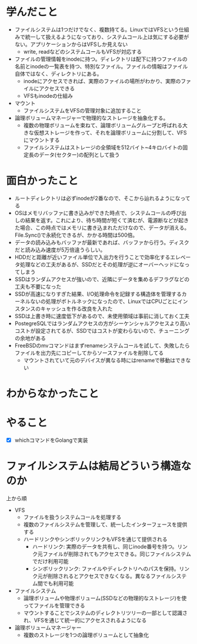 # 学んだこと
- ファイルシステムは1つだけでなく、複数持てる。LinuxではVFSという仕組みで統一して扱えるようになっており、システムコール上は気にする必要がない。アプリケーションからはVFSしか見えない
  - write, readなどのシステムコールもVFSが対応する
- ファイルの管理情報をinodeに持つ。ディレクトリは配下に持つファイルの名前とinodeの一覧表を持つ、特別なファイル。ファイルの情報はファイル自体ではなく、ディレクトリにある。
  - inodeにアクセスできれば、実際のファイルの場所がわかり、実際のファイルにアクセスできる
  - VFSもinodeの仕組み
- マウント
  - ファイルシステムをVFSの管理対象に追加すること
- 論理ボリュームマネージャーで物理的なストレージを抽象化する。
  - 複数の物理ボリュームを束ねて、論理ボリュームグループと呼ばれる大きな仮想ストレージを作って、それを論理ボリュームに分割して、VFSにマウントする
  - ファイルシステムはストレージの全領域を512バイト~4キロバイトの固定長のデータ(セクター)の配列として扱う

# 面白かったこと
- ルートディレクトリは必ずinodeが2番なので、そこから辿れるようになってる
- OSはメモリバッファに書き込みができた時点で、システムコールの呼び出しの結果を返す。これにより、待ち時間が短くて済むが、電源断などが起きた場合、この時点ではメモリに書き込まれただけなので、データが消える。File.Sync()で永続化できるが、かかる時間は500倍。
- データの読み込みもバッファが最新であれば、バッファから行う。ディスクだと読み込み速度が5万倍違うらしい。
- HDDだと距離が近いファイル単位で入出力を行うことで効率化するエレベータ処理などの工夫があるが、SSDだとその処理が逆にオーバーヘッドになってしまう
- SSDはランダムアクセスが強いので、近隣にデータを集めるデフラグなどの工夫も不要になった
- SSDが高速になりすぎた結果、I/O処理命令を記録する構造体を管理するカーネルないの処理がボトルネックになったので、LinuxではCPUごとにインスタンスのキャッシュを作る改良を入れた
- SSDは上書き時に速度低下があるので、未使用領域は事前に消しておく工夫
- PostegreSQLではランダムアクセスの方がシーケンシャルアクセスより高いコストが設定されてるが、SSDではコストが変わらないので、チューニングの余地がある
- FreeBSDのmvコマンドはまずrenameシステムコールを試して、失敗したらファイルを出力先にコピーしてからソースファイルを削除してる
  - マウントされていて元のデバイスが異なる時にはrenameで移動はできない

# わからなかったこと

# やること
- [x] whichコマンドをGolangで実装

# ファイルシステムは結局どういう構造なのか
上から順
- VFS
  - ファイルを扱うシステムコールを処理する
  - 複数のファイルシステムを管理して、統一したインターフェースを提供する
  - ハードリンクやシンボリックリンクもVFSを通じて提供される
    - ハードリンク: 実際のデータを共有し、同じinode番号を持つ。リンク元ファイルが削除されてもアクセスできる。同じファイルシステムでだけ利用可能
    - シンボリックリンク: ファイルやディレクトリへのパスを保持。リンク元が削除されるとアクセスできなくなる。異なるファイルシステム間でも利用可能
- ファイルシステム
  - 論理ボリュームや物理ボリューム(SSDなどの物理的なストレージ)を使ってファイルを管理できる
  - マウントすることでシステムのディレクトリツリーの一部として認識され、VFSを通じて統一的にアクセスされるようになる
- 論理ボリュームマネージャー
  - 複数のストレージを1つの論理ボリュームとして抽象化